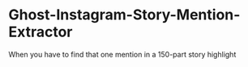 # Ghost-Instagram-Story-Mention-Extractor
When you have to find that one mention in a 150-part story highlight
